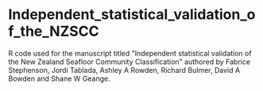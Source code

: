 # Independent_statistical_validation_of_the_NZSCC
R code used for the manuscript titled "Independent statistical validation of the New Zealand Seafloor Community Classification" authored by Fabrice Stephenson, Jordi Tablada, Ashley A Rowden, Richard Bulmer, David A Bowden and Shane W Geange. 
